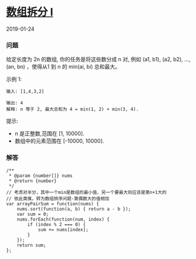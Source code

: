 # [数组拆分 I](https://leetcode-cn.com/problems/array-partition-i)
2019-01-24

### 问题

给定长度为 2n 的数组, 你的任务是将这些数分成 n 对, 例如 (a1, b1), (a2, b2), ..., (an, bn) ，使得从1 到 n 的 min(ai, bi) 总和最大。

示例 1:

```
输入: [1,4,3,2]

输出: 4
解释: n 等于 2, 最大总和为 4 = min(1, 2) + min(3, 4).
```
提示:

* n 是正整数,范围在 [1, 10000].
* 数组中的元素范围在 [-10000, 10000].

### 解答

```
/**
 * @param {number[]} nums
 * @return {number}
 */
// 考虑对半分，其中一个min是数组的最小值，另一个要最大则应该是第n+1大的
// 依此类推，转为数组排序问题-第偶数大的值相加
var arrayPairSum = function(nums) {
    nums.sort(function(a, b) { return a - b });
    var sum = 0;
    nums.forEach(function(num, index) {
        if (index % 2 === 0) {
            sum += nums[index];
        }
    });
    return sum;
};
```